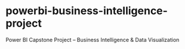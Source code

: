 # powerbi-business-intelligence-project
Power BI Capstone Project – Business Intelligence &amp; Data Visualization
